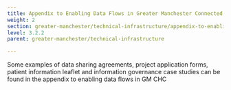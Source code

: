 ```yaml
---
title: Appendix to Enabling Data Flows in Greater Manchester Connected Health City
weight: 2
section: greater-manchester/technical-infrastructure/appendix-to-enabling-data-flows-in-greater-manchester-connected-health-city
level: 3.2.2
parent: greater-manchester/technical-infrastructure

---
```


Some examples of data sharing agreements, project application forms, patient information leaflet and information governance case studies can be found in the appendix to enabling data flows in GM CHC

        
